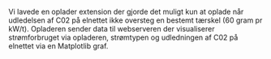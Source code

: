 Vi lavede en oplader extension der gjorde det muligt kun at oplade når udledelsen af C02 på elnettet ikke oversteg en bestemt tærskel (60 gram pr kW/t).
Opladeren sender data til webserveren der visualiserer strømforbruget via opladeren, strømtypen og udledningen af C02 på elnettet via en Matplotlib graf.
